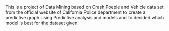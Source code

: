 This is a project of Data Mining based on Crash,Poeple and Vehicle data set from the official website of California Police department to create a predictive graph using Predictive analysis and models and to decided which model is best for the dataset given.
